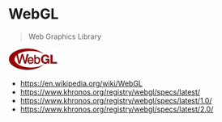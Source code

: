 # WebGL

> Web Graphics Library

 <img src="./img/WebGL-Logo.png" height="45">

* <https://en.wikipedia.org/wiki/WebGL>
* <https://www.khronos.org/registry/webgl/specs/latest/>
* <https://www.khronos.org/registry/webgl/specs/latest/1.0/>
* <https://www.khronos.org/registry/webgl/specs/latest/2.0/>





